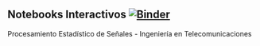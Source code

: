 ## Notebooks Interactivos [![Binder](https://mybinder.org/badge_logo.svg)](https://mybinder.org/v2/gh/Matrsz/PES-IB/HEAD)
Procesamiento Estadístico de Señales - Ingeniería en Telecomunicaciones
